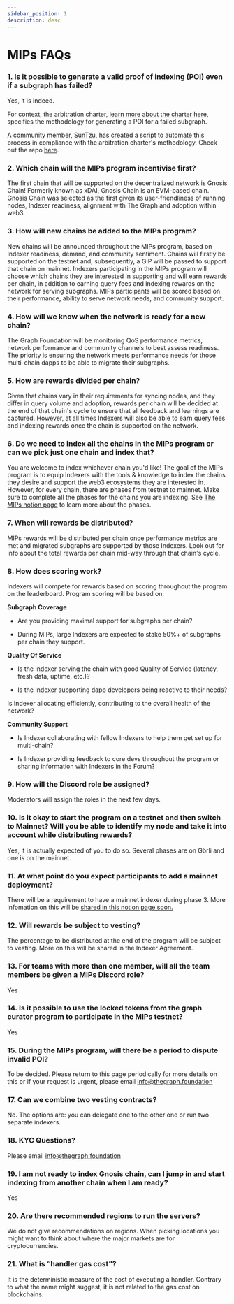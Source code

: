 ```yaml
---
sidebar_position: 1
description: desc
---
```


# MIPs FAQs 

### 1. Is it possible to generate a valid proof of indexing (POI) even if a subgraph has failed? 

Yes, it is indeed.

For context, the arbitration charter, [learn more about the charter here](https://hackmd.io/@4Ln8SAS4RX-505bIHZTeRw/BJcHzpHDu#Abstract), specifies the methodology for generating a POI for a failed subgraph.

A community member, [SunTzu](https://github.com/suntzu93), has created a script to automate this process in compliance with the arbitration charter's methodology. Check out the repo [here](https://github.com/suntzu93/get_valid_poi_subgraph).

### 2. Which chain will the MIPs program incentivise first?

The first chain that will be supported on the decentralized network is Gnosis Chain! Formerly known as xDAI, Gnosis Chain is an EVM-based chain. Gnosis Chain was selected as the first given its user-friendliness of running nodes, Indexer readiness, alignment with The Graph and adoption within web3.

### 3. How will new chains be added to the MIPs program?

New chains will be announced throughout the MIPs program, based on Indexer readiness, demand, and community sentiment. Chains will firstly be supported on the testnet and, subsequently, a GIP will be passed to support that chain on mainnet. Indexers participating in the MIPs program will choose which chains they are interested in supporting and will earn rewards per chain, in addition to earning query fees and indexing rewards on the network for serving subgraphs. MIPs participants will be scored based on their performance, ability to serve network needs, and community support.

### 4. How will we know when the network is ready for a new chain?

The Graph Foundation will be monitoring QoS performance metrics, network performance and community channels to best assess readiness. The priority is ensuring the network meets performance needs for those multi-chain dapps to be able to migrate their subgraphs.

### 5. How are rewards divided per chain?

Given that chains vary in their requirements for syncing nodes, and they differ in query volume and adoption, rewards per chain will be decided at the end of that chain's cycle to ensure that all feedback and learnings are captured. However, at all times Indexers will also be able to earn query fees and indexing rewards once the chain is supported on the network.


### 6. Do we need to index all the chains in the MIPs program or can we pick just one chain and index that? 

You are welcome to index whichever chain you'd like! The goal of the MIPs program is to equip Indexers with the tools & knowledge to index the chains they desire and support the web3 ecosystems they are interested in. However, for every chain, there are phases from testnet to mainnet. Make sure to complete all the phases for the chains you are indexing. See [The MIPs notion page](https://thegraphfoundation.notion.site/MIPs-Home-911e1187f1d94d12b247317265f81059) to learn more about the phases.


### 7. When will rewards be distributed?

MIPs rewards will be distributed per chain once performance metrics are met and migrated subgraphs are supported by those Indexers. Look out for info about the total rewards per chain mid-way through that chain's cycle.

### 8. How does scoring work?

Indexers will compete for rewards based on scoring throughout the program on the leaderboard. Program scoring will be based on:

**Subgraph Coverage**

- Are you providing maximal support for subgraphs per chain?

- During MIPs, large Indexers are expected to stake 50%+ of subgraphs per chain they support.

**Quality Of Service**

- Is the Indexer serving the chain with good Quality of Service (latency, fresh data, uptime, etc.)? 

- Is the Indexer supporting dapp developers being reactive to their needs? 

Is Indexer allocating efficiently, contributing to the overall health of the network?

**Community Support**

- Is Indexer collaborating with fellow Indexers to help them get set up for multi-chain?

- Is Indexer providing feedback to core devs throughout the program or sharing information with Indexers in the Forum? 

### 9. How will the Discord role be assigned?

Moderators will assign the roles in the next few days. 

### 10. Is it okay to start the program on a testnet and then switch to Mainnet? Will you be able to identify my node and take it into account while distributing rewards?

Yes, it is actually expected of you to do so. Several phases are on Görli and one is on the mainnet.

### 11. At what point do you expect participants to add a mainnet deployment?

There will be a requirement to have a mainnet indexer during phase 3. More infomation on this will be [shared in this notion page soon.](https://thegraphfoundation.notion.site/MIPs-Home-911e1187f1d94d12b247317265f81059) 

### 12. Will rewards be subject to vesting?

The percentage to be distributed at the end of the program will be subject to vesting. More on this will be shared in the Indexer Agreement. 

### 13. For teams with more than one member, will all the team members be given a MIPs Discord role?

Yes

### 14. Is it possible to use the locked tokens from the graph curator program to participate in the MIPs testnet?

Yes 

### 15. During the MIPs program, will there be a period to dispute invalid POI?

To be decided. Please return to this page periodically for more details on this or if your request is urgent, please email info@thegraph.foundation

### 17. Can we combine two vesting contracts?

No. The options are: you can delegate one to the other one or run two separate indexers.

### 18. KYC Questions?

Please email info@thegraph.foundation


### 19. I am not ready to index Gnosis chain, can I jump in and start indexing from another chain when I am ready? 

Yes 

### 20. Are there recommended regions to run the servers?

We do not give recommendations on regions. When picking locations you might want to think about where the major markets are for cryptocurrencies. 

### 21. What is “handler gas cost”?

It is the deterministic measure of the cost of executing a handler. Contrary to what the name might suggest, it is not related to the gas cost on blockchains. 
